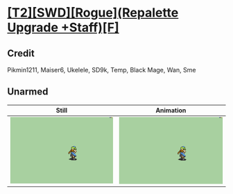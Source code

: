 # [\[T2\]\[SWD\]\[Rogue\]\(Repalette Upgrade +Staff\)\[F\]](../)

## Credit

Pikmin1211, Maiser6, Ukelele, SD9k, Temp, Black Mage, Wan, Sme
	
## Unarmed

| Still | Animation |
| :---: | :-------: |
| ![Unarmed still](./Unarmed_000.png) | ![Unarmed animation](./Unarmed.gif) |
